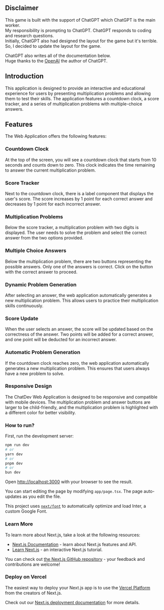 ## Disclaimer
This game is built with the support of ChatGPT which ChatGPT is the main worker.  
My responsibility is prompting to ChatGPT. ChatGPT responds to coding and research questions.  
Initially, ChatGPT also had designed the layout for the game but it's terrible. So, I decided to update the layout for the game.

ChatGPT also writes all of the documentation below.  
Huge thanks to the [OpenAI](https://openai.com/) the author of ChatGPT.

## Introduction
This application is designed to provide an interactive and educational experience for users by presenting multiplication problems and allowing them to test their skills. The application features a countdown clock, a score tracker, and a series of multiplication problems with multiple-choice answers.

## Features

The Web Application offers the following features:

### Countdown Clock

At the top of the screen, you will see a countdown clock that starts from 10 seconds and counts down to zero. This clock indicates the time remaining to answer the current multiplication problem.

### Score Tracker

Next to the countdown clock, there is a label component that displays the user's score. The score increases by 1 point for each correct answer and decreases by 1 point for each incorrect answer.

### Multiplication Problems

Below the score tracker, a multiplication problem with two digits is displayed. The user needs to solve the problem and select the correct answer from the two options provided.

### Multiple Choice Answers

Below the multiplication problem, there are two buttons representing the possible answers. Only one of the answers is correct. Click on the button with the correct answer to proceed.

### Dynamic Problem Generation

After selecting an answer, the web application automatically generates a new multiplication problem. This allows users to practice their multiplication skills continuously.

### Score Update

When the user selects an answer, the score will be updated based on the correctness of the answer. Two points will be added for a correct answer, and one point will be deducted for an incorrect answer.

### Automatic Problem Generation

If the countdown clock reaches zero, the web application automatically generates a new multiplication problem. This ensures that users always have a new problem to solve.

### Responsive Design

The ChatDev Web Application is designed to be responsive and compatible with mobile devices. The multiplication problem and answer buttons are larger to be child-friendly, and the multiplication problem is highlighted with a different color for better visibility.


### How to run?

First, run the development server:

```bash
npm run dev
# or
yarn dev
# or
pnpm dev
# or
bun dev
```

Open [http://localhost:3000](http://localhost:3000) with your browser to see the result.

You can start editing the page by modifying `app/page.tsx`. The page auto-updates as you edit the file.

This project uses [`next/font`](https://nextjs.org/docs/basic-features/font-optimization) to automatically optimize and load Inter, a custom Google Font.

### Learn More

To learn more about Next.js, take a look at the following resources:

- [Next.js Documentation](https://nextjs.org/docs) - learn about Next.js features and API.
- [Learn Next.js](https://nextjs.org/learn) - an interactive Next.js tutorial.

You can check out [the Next.js GitHub repository](https://github.com/vercel/next.js/) - your feedback and contributions are welcome!

### Deploy on Vercel

The easiest way to deploy your Next.js app is to use the [Vercel Platform](https://vercel.com/new?utm_medium=default-template&filter=next.js&utm_source=create-next-app&utm_campaign=create-next-app-readme) from the creators of Next.js.

Check out our [Next.js deployment documentation](https://nextjs.org/docs/deployment) for more details.
